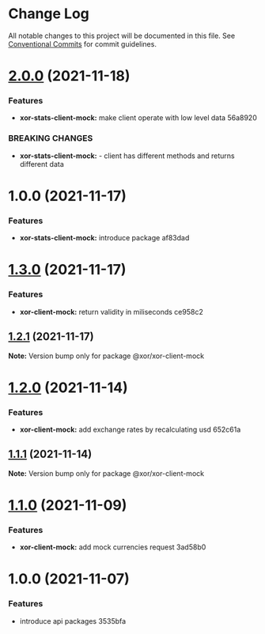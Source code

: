 # Change Log

All notable changes to this project will be documented in this file.
See [Conventional Commits](https://conventionalcommits.org) for commit guidelines.

# [2.0.0](/compare/@xor/xor-stats-client-mock@1.0.0...@xor/xor-stats-client-mock@2.0.0) (2021-11-18)


### Features

* **xor-stats-client-mock:** make client operate with low level data 56a8920


### BREAKING CHANGES

* **xor-stats-client-mock:** - client has different methods and returns different data





# 1.0.0 (2021-11-17)


### Features

* **xor-stats-client-mock:** introduce package af83dad





# [1.3.0](/compare/@xor/xor-client-mock@1.2.1...@xor/xor-client-mock@1.3.0) (2021-11-17)


### Features

* **xor-client-mock:** return validity in miliseconds ce958c2





## [1.2.1](/compare/@xor/xor-client-mock@1.2.0...@xor/xor-client-mock@1.2.1) (2021-11-17)

**Note:** Version bump only for package @xor/xor-client-mock





# [1.2.0](/compare/@xor/xor-client-mock@1.1.1...@xor/xor-client-mock@1.2.0) (2021-11-14)


### Features

* **xor-client-mock:** add exchange rates by recalculating usd 652c61a





## [1.1.1](/compare/@xor/xor-client-mock@1.1.0...@xor/xor-client-mock@1.1.1) (2021-11-14)

**Note:** Version bump only for package @xor/xor-client-mock





# [1.1.0](/compare/@xor/xor-client-mock@1.0.0...@xor/xor-client-mock@1.1.0) (2021-11-09)


### Features

* **xor-client-mock:** add mock currencies request 3ad58b0





# 1.0.0 (2021-11-07)


### Features

* introduce api packages 3535bfa
